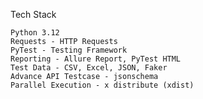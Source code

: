 Tech Stack

    Python 3.12
    Requests - HTTP Requests
    PyTest - Testing Framework
    Reporting - Allure Report, PyTest HTML
    Test Data - CSV, Excel, JSON, Faker
    Advance API Testcase - jsonschema
    Parallel Execution - x distribute (xdist)
